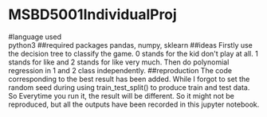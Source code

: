 # MSBD5001IndividualProj
#language used	
python3
##required packages
pandas, numpy, sklearn
##ideas
Firstly use the decision tree to classify the game. 0 stands for the kid don't play at all. 1 stands for like and 2 stands for like very much.
Then do polynomial regression in 1 and 2 class independently.
##reproduction
The code corresponding to the best result has been added. While I forgot to set the random seed during using train_test_split() to produce
train and test data. So Everytime you run it, the result will be different. So it might not be reproduced, but all the outputs have been recorded in this jupyter notebook.
